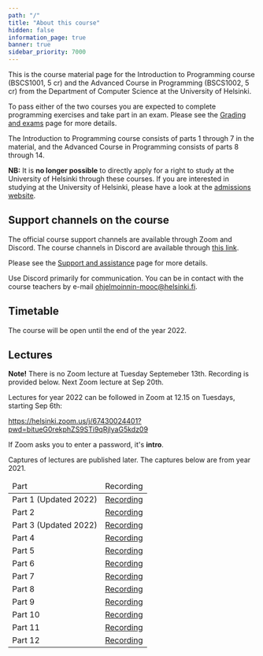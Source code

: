 ```yaml
---
path: "/"
title: "About this course"
hidden: false
information_page: true
banner: true
sidebar_priority: 7000
---
```


This is the course material page for the Introduction to Programming course (BSCS1001, 5 cr) and the Advanced Course in Programming (BSCS1002, 5 cr) from the Department of Computer Science at the University of Helsinki.

To pass either of the two courses you are expected to complete programming exercises and take part in an exam. Please see the [Grading and exams](/grading-and-exams) page for more details.

The Introduction to Programming course consists of parts 1 through 7 in the material, and the Advanced Course in Programming consists of parts 8 through 14.

**NB:** It is **no longer possible** to directly apply for a right to study at the University of Helsinki through these courses. If you are interested in studying at the University of Helsinki, please have a look at the [admissions website](https://www.helsinki.fi/en/admissions-and-education).

## Support channels on the course

The official course support channels are available through Zoom and Discord. The course channels in Discord are available through [this link](https://study.cs.helsinki.fi/discord/join/ohjelmoinnin_mooc).

Please see the [Support and assistance](/support-and-assistance) page for more details.

Use Discord primarily for communication. You can be in contact with the course teachers by e-mail ohjelmoinnin-mooc@helsinki.fi.

## Timetable

The course will be open until the end of the year 2022.

## Lectures

<strong>Note!</strong> There is no Zoom lecture at Tuesday Septemeber 13th. Recording is provided below. Next Zoom lecture at Sep 20th.

Lectures for year 2022 can be followed in Zoom at 12.15 on Tuesdays, starting Sep 6th:

https://helsinki.zoom.us/j/67430024401?pwd=bitueG0rekphZS9STi9qRjlyaG5kdz09

If Zoom asks you to enter a password, it's <strong>intro</strong>.

Captures of lectures are published later. The captures below are from year 2021.

<table>
  <thead>
    <tr>
      <td>Part</td>
      <td>Recording</td>
    </tr>
  </thead>
  <tbody>
    <tr>
      <td>Part 1 (Updated 2022)</td>
      <td><a href="https://youtu.be/AWkZLibDfg4">Recording</a></td>
    </tr>
    <tr>
      <td>Part 2</td>
      <td><a href="https://youtu.be/W1ybi4ZGaLY">Recording</a></td>
    </tr>
    <tr>
      <td>Part 3 (Updated 2022)</td>
      <td><a href="https://youtu.be/Xqb_SnPETUY">Recording</a></td>
    </tr>
    <tr>
      <td>Part 4</td>
      <td><a href="https://youtu.be/McU_SSLp6c4">Recording</a></td>
    </tr>
    <tr>
      <td>Part 5</td>
      <td><a href="https://youtu.be/biaidSf1hKI">Recording</a></td>
    </tr>
    <tr>
      <td>Part 6</td>
      <td><a href="https://youtu.be/ePghbQDhOKU">Recording</a></td>
    </tr>
    <tr>
      <td>Part 7</td>
      <td><a href="https://youtu.be/yftLKzcNhh4">Recording</a></td>
    </tr>
    <tr>
      <td>Part 8</td>
      <td><a href="https://youtu.be/oEdUNG9IB6w">Recording</a></td>
    </tr>
    <tr>
      <td>Part 9</td>
      <td><a href="https://youtu.be/BICLgzkPX9A">Recording</a></td>
    </tr>
    <tr>
      <td>Part 10</td>
      <td><a href="https://youtu.be/F5FF7WJZXdM">Recording</a></td>
    </tr>
    <tr>
      <td>Part 11</td>
      <td><a href="https://youtu.be/vp18ipCMSag">Recording</a></td>
    </tr>
    <tr>
      <td>Part 12</td>
      <td><a href="https://youtu.be/eTAn4yu1xFQ">Recording</a></td>
    </tr>
  </tbody>
</table>
